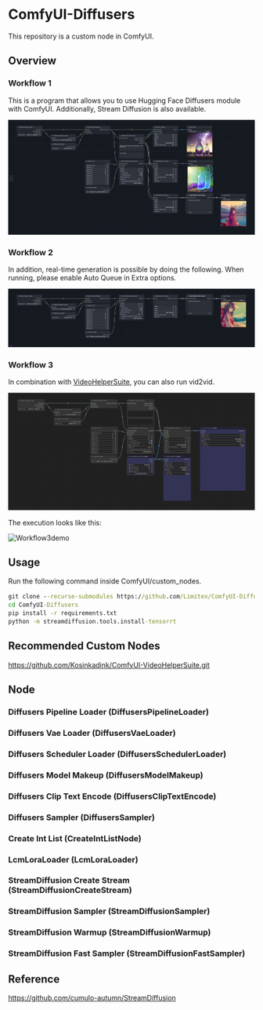 # ComfyUI-Diffusers

This repository is a custom node in ComfyUI.

## Overview

### Workflow 1

This is a program that allows you to use Hugging Face Diffusers module with ComfyUI. Additionally, Stream Diffusion is also available.

![Workflow](img/workflow.png)

### Workflow 2

In addition, real-time generation is possible by doing the following.
When running, please enable Auto Queue in Extra options.

![Workflow2](img/workflow2.png)

### Workflow 3

In combination with [VideoHelperSuite](https://github.com/Kosinkadink/ComfyUI-VideoHelperSuite.git), you can also run vid2vid.

![Workflow3](img/workflow3.png)

The execution looks like this:

![Workflow3demo](img/workflow3demo.gif)

## Usage

Run the following command inside ComfyUI/custom_nodes.

```cmd
git clone --recurse-submodules https://github.com/Limitex/ComfyUI-Diffusers.git
cd ComfyUI-Diffusers
pip install -r requirements.txt
python -m streamdiffusion.tools.install-tensorrt
```

## Recommended Custom Nodes

https://github.com/Kosinkadink/ComfyUI-VideoHelperSuite.git

## Node

### Diffusers Pipeline Loader (DiffusersPipelineLoader)

### Diffusers Vae Loader (DiffusersVaeLoader)

### Diffusers Scheduler Loader (DiffusersSchedulerLoader)

### Diffusers Model Makeup (DiffusersModelMakeup)

### Diffusers Clip Text Encode (DiffusersClipTextEncode)

### Diffusers Sampler (DiffusersSampler)

### Create Int List (CreateIntListNode)

### LcmLoraLoader (LcmLoraLoader)

### StreamDiffusion Create Stream (StreamDiffusionCreateStream)

### StreamDiffusion Sampler (StreamDiffusionSampler)

### StreamDiffusion Warmup (StreamDiffusionWarmup)

### StreamDiffusion Fast Sampler (StreamDiffusionFastSampler)

## Reference

https://github.com/cumulo-autumn/StreamDiffusion
